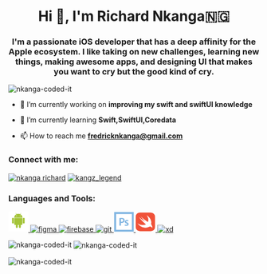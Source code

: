 <!--
**Nkanga-Coded-It/Nkanga-Coded-It** is a ✨ _special_ ✨ repository because its `README.md` (this file) appears on your GitHub profile.

Here are some ideas to get you started:

- 🔭 I’m currently working on ...
- 🌱 I’m currently learning ...
- 👯 I’m looking to collaborate on ...
- 🤔 I’m looking for help with ...
- 💬 Ask me about ...
- 📫 How to reach me: ...
- 😄 Pronouns: ...
- ⚡ Fun fact: ...
-->


<h1 align="center">Hi 👋, I'm Richard Nkanga🇳🇬</h1>
<h3 align="center">I'm a passionate iOS developer that has a deep affinity for the Apple ecosystem. I like taking on new challenges, learning new things, making awesome apps, and designing UI that makes you want to cry but the good kind of cry.</h3>

<p align="left"> <img src="https://komarev.com/ghpvc/?username=nkanga-coded-it&label=Profile%20views&color=0e75b6&style=flat" alt="nkanga-coded-it" /> </p>

- 🔭 I’m currently working on **improving my swift and swiftUI knowledge**

- 🌱 I’m currently learning **Swift,SwiftUI,Coredata**

- 📫 How to reach me **fredricknkanga@gmail.com**

<h3 align="left">Connect with me:</h3>
<p align="left">
<a href="https://linkedin.com/in/richard nkanga" target="blank"><img align="center" src="https://raw.githubusercontent.com/rahuldkjain/github-profile-readme-generator/master/src/images/icons/Social/linked-in-alt.svg" alt="nkanga richard" height="30" width="40" /></a>
<a href="https://instagram.com/kangz_legend" target="blank"><img align="center" src="https://raw.githubusercontent.com/rahuldkjain/github-profile-readme-generator/master/src/images/icons/Social/instagram.svg" alt="kangz_legend" height="30" width="40" /></a>
</p>

<h3 align="left">Languages and Tools:</h3>
<p align="left"> <a href="https://developer.android.com" target="_blank" rel="noreferrer"> <img src="https://raw.githubusercontent.com/devicons/devicon/master/icons/android/android-original-wordmark.svg" alt="android" width="40" height="40"/> </a> <a href="https://www.figma.com/" target="_blank" rel="noreferrer"> <img src="https://www.vectorlogo.zone/logos/figma/figma-icon.svg" alt="figma" width="40" height="40"/> </a> <a href="https://firebase.google.com/" target="_blank" rel="noreferrer"> <img src="https://www.vectorlogo.zone/logos/firebase/firebase-icon.svg" alt="firebase" width="40" height="40"/> </a> <a href="https://git-scm.com/" target="_blank" rel="noreferrer"> <img src="https://www.vectorlogo.zone/logos/git-scm/git-scm-icon.svg" alt="git" width="40" height="40"/> </a> <a href="https://www.photoshop.com/en" target="_blank" rel="noreferrer"> <img src="https://raw.githubusercontent.com/devicons/devicon/master/icons/photoshop/photoshop-line.svg" alt="photoshop" width="40" height="40"/> </a> <a href="https://developer.apple.com/swift/" target="_blank" rel="noreferrer"> <img src="https://raw.githubusercontent.com/devicons/devicon/master/icons/swift/swift-original.svg" alt="swift" width="40" height="40"/> </a> <a href="https://www.adobe.com/products/xd.html" target="_blank" rel="noreferrer"> <img src="https://cdn.worldvectorlogo.com/logos/adobe-xd.svg" alt="xd" width="40" height="40"/> </a> </p>

<p><img align="left" src="https://github-readme-stats.vercel.app/api/top-langs?username=nkanga-coded-it&show_icons=true&locale=en&layout=compact" alt="nkanga-coded-it" /></p>

<p>&nbsp;<img align="center" src="https://github-readme-stats.vercel.app/api?username=nkanga-coded-it&show_icons=true&locale=en" alt="nkanga-coded-it" /></p>

<p><img align="center" src="https://github-readme-streak-stats.herokuapp.com/?user=nkanga-coded-it&" alt="nkanga-coded-it" /></p>

